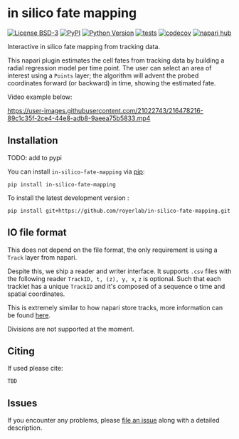 # in silico fate mapping

[![License BSD-3](https://img.shields.io/pypi/l/in-silico-fate-mapping.svg?color=green)](https://github.com/royerlab/in-silico-fate-mapping/raw/main/LICENSE)
[![PyPI](https://img.shields.io/pypi/v/in-silico-fate-mapping.svg?color=green)](https://pypi.org/project/in-silico-fate-mapping)
[![Python Version](https://img.shields.io/pypi/pyversions/in-silico-fate-mapping.svg?color=green)](https://python.org)
[![tests](https://github.com/royerlab/in-silico-fate-mapping/workflows/tests/badge.svg)](https://github.com/royerlab/in-silico-fate-mapping/actions)
[![codecov](https://codecov.io/gh/royerlab/in-silico-fate-mapping/branch/main/graph/badge.svg)](https://codecov.io/gh/royerlab/in-silico-fate-mapping)
[![napari hub](https://img.shields.io/endpoint?url=https://api.napari-hub.org/shields/in-silico-fate-mapping)](https://napari-hub.org/plugins/in-silico-fate-mapping)


Interactive in silico fate mapping from tracking data.

This napari plugin estimates the cell fates from tracking data by building a radial regression model per time point. The user can select an area of interest using a `Points` layer; the algorithm will advent the probed coordinates forward (or backward) in time, showing the estimated fate.

Video example below:

https://user-images.githubusercontent.com/21022743/216478216-89c1c35f-2ce4-44e8-adb8-9aeea75b5833.mp4

## Installation

TODO: add to pypi

You can install `in-silico-fate-mapping` via [pip]:

    pip install in-silico-fate-mapping


To install the latest development version :

    pip install git+https://github.com/royerlab/in-silico-fate-mapping.git


## IO file format

This does not depend on the file format, the only requirement is using a `Track` layer from napari.

Despite this, we ship a reader and writer interface. It supports `.csv` files with the following reader `TrackID, t, (z), y, x`, `z` is optional.
Such that each tracklet has a unique `TrackID` and it's composed of a sequence o time and spatial coordinates.

This is extremely similar to how napari store tracks, more information can be found [here](https://napari.org/stable/howtos/layers/tracks.html).

Divisions are not supported at the moment.

## Citing

If used please cite:

```
TBD
```

## Issues

If you encounter any problems, please [file an issue] along with a detailed description.

[napari]: https://github.com/napari/napari
[Cookiecutter]: https://github.com/audreyr/cookiecutter
[@napari]: https://github.com/napari
[MIT]: http://opensource.org/licenses/MIT
[BSD-3]: http://opensource.org/licenses/BSD-3-Clause
[GNU GPL v3.0]: http://www.gnu.org/licenses/gpl-3.0.txt
[GNU LGPL v3.0]: http://www.gnu.org/licenses/lgpl-3.0.txt
[Apache Software License 2.0]: http://www.apache.org/licenses/LICENSE-2.0
[Mozilla Public License 2.0]: https://www.mozilla.org/media/MPL/2.0/index.txt
[cookiecutter-napari-plugin]: https://github.com/napari/cookiecutter-napari-plugin

[file an issue]: https://github.com/royerlab/in-silico-fate-mapping/issues

[napari]: https://github.com/napari/napari
[tox]: https://tox.readthedocs.io/en/latest/
[pip]: https://pypi.org/project/pip/
[PyPI]: https://pypi.org/
